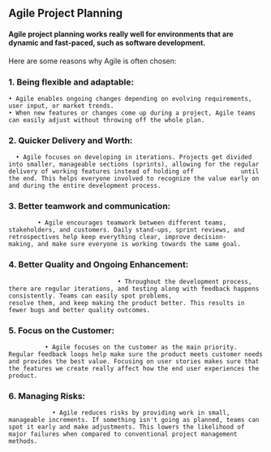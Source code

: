 ## Agile Project Planning
#### Agile project planning works really well for environments that are dynamic and fast-paced, such as software development. 

Here are some reasons why Agile is often chosen:

### 1. Being flexible and adaptable:
    • Agile enables ongoing changes depending on evolving requirements, user input, or market trends. 
    • When new features or changes come up during a project, Agile teams can easily adjust without throwing off the whole plan.

### 2. Quicker Delivery and Worth:
      • Agile focuses on developing in iterations. Projects get divided into smaller, manageable sections (sprints), allowing for the regular delivery of working features instead of holding off             until the end. This helps everyone involved to recognize the value early on and during the entire development process.

### 3. Better teamwork and communication:
            • Agile encourages teamwork between different teams, stakeholders, and customers. Daily stand-ups, sprint reviews, and retrospectives help keep everything clear, improve decision-                making, and make sure everyone is working towards the same goal.

### 4. Better Quality and Ongoing Enhancement:
                                  • Throughout the development process, there are regular iterations, and testing along with feedback happens consistently. Teams can easily spot problems,                     resolve them, and keep making the product better. This results in fewer bugs and better quality outcomes.

### 5. Focus on the Customer:
              • Agile focuses on the customer as the main priority. Regular feedback loops help make sure the product meets customer needs and provides the best value. Focusing on user stories makes sure that the features we create really affect how the end user experiences the product.

### 6. Managing Risks:        
                • Agile reduces risks by providing work in small, manageable increments. If something isn't going as planned, teams can spot it early and make adjustments. This lowers the likelihood of major failures when compared to conventional project management methods.
